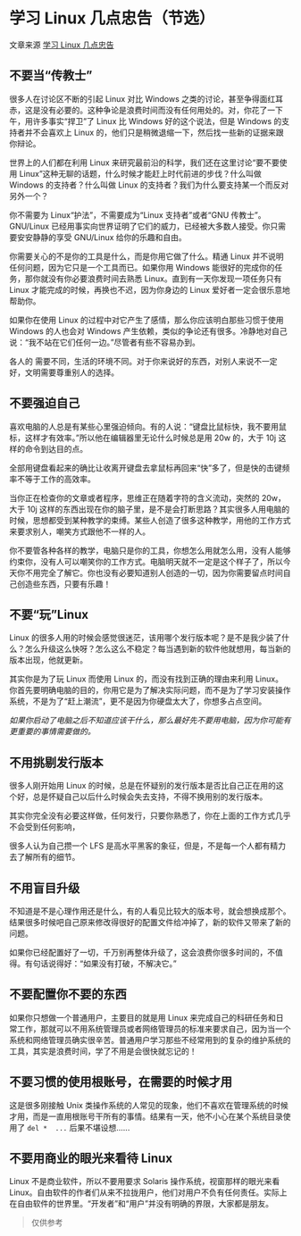# 学习 Linux 几点忠告（节选）

文章来源 [学习 Linux 几点忠告](https://wiki.ubuntu.org.cn/%E5%AD%A6%E4%B9%A0_Linux_%E5%87%A0%E7%82%B9%E5%BF%A0%E5%91%8A)

## 不要当“传教士”

很多人在讨论区不断的引起 Linux 对比 Windows 之类的讨论，甚至争得面红耳赤，这是没有必要的。这种争论是浪费时间而没有任何用处的。对，你花了一下午，用许多事实“捍卫”了 Linux 比 Windows 好的这个说法，但是 Windows 的支持者并不会喜欢上 Linux 的，他们只是稍微退缩一下，然后找一些新的证据来跟你辩论。

世界上的人们都在利用 Linux 来研究最前沿的科学，我们还在这里讨论“要不要使用 Linux”这种无聊的话题，什么时候才能赶上时代前进的步伐？什么叫做 Windows 的支持者？什么叫做 Linux 的支持者？我们为什么要支持某一个而反对另外一个？

你不需要为 Linux“护法”，不需要成为“Linux 支持者”或者“GNU 传教士”。GNU/Linux 已经用事实向世界证明了它们的威力，已经被大多数人接受。你只需要安安静静的享受 GNU/Linux 给你的乐趣和自由。

你需要关心的不是你的工具是什么，而是你用它做了什么。精通 Linux 并不说明任何问题，因为它只是一个工具而已。如果你用 Windows 能很好的完成你的任务，那你就没有你必要浪费时间去熟悉 Linux。直到有一天你发现一项任务只有 Linux 才能完成的时候，再换也不迟，因为你身边的 Linux 爱好者一定会很乐意地帮助你。

如果你在使用 Linux 的过程中对它产生了感情，那么你应该明白那些习惯于使用 Windows 的人也会对 Windows 产生依赖，类似的争论还有很多。冷静地对自己说：“我不站在它们任何一边。”尽管者有些不容易办到。

各人的 需要不同，生活的环境不同。对于你来说好的东西，对别人来说不一定好，文明需要尊重别人的选择。

## 不要强迫自己

喜欢电脑的人总是有某些心里强迫倾向。有的人说：“键盘比鼠标快，我不要用鼠标，这样才有效率。”所以他在编辑器里无论什么时候总是用 20w 的，大于 10j 这样的命令到达目的点。

全部用键盘看起来的确比让收离开键盘去拿鼠标再回来“快”多了，但是快的击键频率不等于工作的高效率。

当你正在检查你的文章或者程序，思维正在随着字符的含义流动，突然的 20w，大于 10j 这样的东西出现在你的脑子里，是不是会打断思路？其实很多人用电脑的时候，思想都受到某种教学的束缚。某些人创造了很多这种教学，用他的工作方式来要求别人，嘲笑方式跟他不一样的人。

你不要管各种各样的教学，电脑只是你的工具，你想怎么用就怎么用，没有人能够约束你，没有人可以嘲笑你的工作方式。电脑明天就不一定是这个样子了，所以今天你不用完全了解它。你也没有必要知道别人创造的一切，因为你需要留点时间自己创造些东西，只要有乐趣！

## 不要“玩”Linux

Linux 的很多人用的时候会感觉很迷茫，该用哪个发行版本呢？是不是我少装了什么？怎么升级这么快呀？怎么这么不稳定？每当遇到新的软件他就想用，每当新的版本出现，他就更新。

其实你是为了玩 Linux 而使用 Linux 的，而没有找到正确的理由来利用 Linux。你首先要明确电脑的目的，你用它是为了解决实际问题，而不是为了学习安装操作系统，不是为了“赶上潮流”，更不是因为你硬盘太大了，你想多占点空间。

*如果你启动了电脑之后不知道应该干什么，那么最好先不要用电脑，因为你可能有更重要的事情需要做的。*

## 不用挑剔发行版本

很多人刚开始用 Linux 的时候，总是在怀疑别的发行版本是否比自己正在用的这个好，总是怀疑自己以后什么时候会失去支持，不得不换用别的发行版本。

其实你完全没有必要这样做，任何发行，只要你熟悉了，你在上面的工作方式几乎不会受到任何影响，

很多人认为自己攒一个 LFS 是高水平黑客的象征，但是，不是每一个人都有精力去了解所有的细节。

## 不用盲目升级

不知道是不是心理作用还是什么，有的人看见比较大的版本号，就会想换成那个。结果很多时候吧自己原来修改得很好的配置文件给冲掉了，新的软件又带来了新的问题。

如果你已经配置好了一切，千万别再整体升级了，这会浪费你很多时间的，不值得。有句话说得好：“如果没有打破，不解决它。”

## 不要配置你不要的东西

如果你只想做一个普通用户，主要目的就是用 Linux 来完成自己的科研任务和日常工作，那就可以不用系统管理员或者网络管理员的标准来要求自己，因为当一个系统和网络管理员确实很辛苦。普通用户学习那些不经常用到的复杂的维护系统的工具，其实是浪费时间，学了不用是会很快就忘记的！

## 不要习惯的使用根账号，在需要的时候才用

这是很多刚接触 Unix 类操作系统的人常见的现象，他们不喜欢在管理系统的时候才用，而是一直用根账号干所有的事情。结果有一天，他不小心在某个系统目录使用了 `del *  ...` 后果不堪设想......

## 不要用商业的眼光来看待 Linux

Linux 不是商业软件，所以不要用要求 Solaris 操作系统，视窗那样的眼光来看 Linux。自由软件的作者们从来不拉拢用户，他们对用户不负有任何责任。实际上在自由软件的世界里。“开发者”和“用户”并没有明确的界限，大家都是朋友。

> 仅供参考
